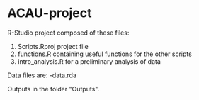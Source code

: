 # ACAU-project
R-Studio project composed of these files:
1) Scripts.Rproj project file
2) functions.R containing useful functions for the other scripts
3) intro_analysis.R for a preliminary analysis of data

Data files are:
-data.rda

Outputs in the folder "Outputs".
